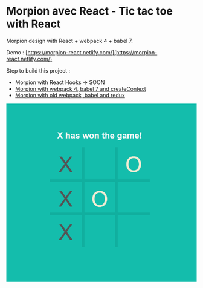 # Morpion avec React - Tic tac toe with React

Morpion design with React + webpack 4 + babel 7.

Demo : [https://morpion-react.netlify.com/](https://morpion-react.netlify.com/)

Step to build this project :

-   Morpion with React Hooks -> SOON
-   [Morpion with webpack 4, babel 7 and createContext](https://github.com/zyhou/morpion-react/releases/tag/4.0)
-   [Morpion with old webpack, babel and redux](https://github.com/zyhou/morpion-react/releases/tag/3.0)

![Won-text](https://raw.githubusercontent.com/zyhou/morpion-react/master/assets/Won-text.PNG)
